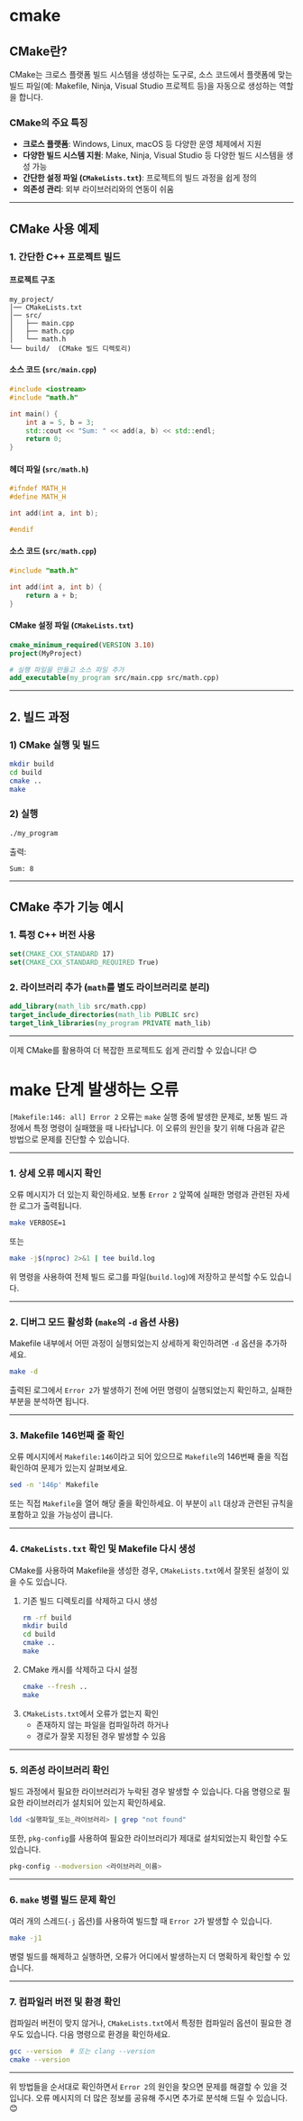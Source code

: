 # cmake

## **CMake란?**  
CMake는 크로스 플랫폼 빌드 시스템을 생성하는 도구로, 소스 코드에서 플랫폼에 맞는 빌드 파일(예: Makefile, Ninja, Visual Studio 프로젝트 등)을 자동으로 생성하는 역할을 합니다.  

### **CMake의 주요 특징**  
- **크로스 플랫폼**: Windows, Linux, macOS 등 다양한 운영 체제에서 지원  
- **다양한 빌드 시스템 지원**: Make, Ninja, Visual Studio 등 다양한 빌드 시스템을 생성 가능  
- **간단한 설정 파일 (`CMakeLists.txt`)**: 프로젝트의 빌드 과정을 쉽게 정의  
- **의존성 관리**: 외부 라이브러리와의 연동이 쉬움  

---

## **CMake 사용 예제**  

### **1. 간단한 C++ 프로젝트 빌드**
#### **프로젝트 구조**
```plaintext
my_project/
│── CMakeLists.txt
│── src/
│   ├── main.cpp
│   ├── math.cpp
│   └── math.h
└── build/  (CMake 빌드 디렉토리)
```

#### **소스 코드 (`src/main.cpp`)**
```cpp
#include <iostream>
#include "math.h"

int main() {
    int a = 5, b = 3;
    std::cout << "Sum: " << add(a, b) << std::endl;
    return 0;
}
```

#### **헤더 파일 (`src/math.h`)**
```cpp
#ifndef MATH_H
#define MATH_H

int add(int a, int b);

#endif
```

#### **소스 코드 (`src/math.cpp`)**
```cpp
#include "math.h"

int add(int a, int b) {
    return a + b;
}
```

#### **CMake 설정 파일 (`CMakeLists.txt`)**
```cmake
cmake_minimum_required(VERSION 3.10)
project(MyProject)

# 실행 파일을 만들고 소스 파일 추가
add_executable(my_program src/main.cpp src/math.cpp)
```

---

## **2. 빌드 과정**
### **1) CMake 실행 및 빌드**
```sh
mkdir build
cd build
cmake ..
make
```
### **2) 실행**
```sh
./my_program
```
출력:
```plaintext
Sum: 8
```

---

## **CMake 추가 기능 예시**
### **1. 특정 C++ 버전 사용**
```cmake
set(CMAKE_CXX_STANDARD 17)
set(CMAKE_CXX_STANDARD_REQUIRED True)
```

### **2. 라이브러리 추가 (`math`를 별도 라이브러리로 분리)**
```cmake
add_library(math_lib src/math.cpp)
target_include_directories(math_lib PUBLIC src)
target_link_libraries(my_program PRIVATE math_lib)
```

---

이제 CMake를 활용하여 더 복잡한 프로젝트도 쉽게 관리할 수 있습니다! 😊



# make 단계 발생하는 오류 
`[Makefile:146: all] Error 2` 오류는 `make` 실행 중에 발생한 문제로, 보통 빌드 과정에서 특정 명령이 실패했을 때 나타납니다. 이 오류의 원인을 찾기 위해 다음과 같은 방법으로 문제를 진단할 수 있습니다.  

---

### 1. **상세 오류 메시지 확인**
오류 메시지가 더 있는지 확인하세요. 보통 `Error 2` 앞쪽에 실패한 명령과 관련된 자세한 로그가 출력됩니다.  

```sh
make VERBOSE=1
```
또는  
```sh
make -j$(nproc) 2>&1 | tee build.log
```
위 명령을 사용하여 전체 빌드 로그를 파일(`build.log`)에 저장하고 분석할 수도 있습니다.  

---

### 2. **디버그 모드 활성화 (`make`의 `-d` 옵션 사용)**
Makefile 내부에서 어떤 과정이 실행되었는지 상세하게 확인하려면 `-d` 옵션을 추가하세요.  

```sh
make -d
```
출력된 로그에서 `Error 2`가 발생하기 전에 어떤 명령이 실행되었는지 확인하고, 실패한 부분을 분석하면 됩니다.  

---

### 3. **Makefile 146번째 줄 확인**
오류 메시지에서 `Makefile:146`이라고 되어 있으므로 `Makefile`의 146번째 줄을 직접 확인하여 문제가 있는지 살펴보세요.  

```sh
sed -n '146p' Makefile
```
또는 직접 `Makefile`을 열어 해당 줄을 확인하세요. 이 부분이 `all` 대상과 관련된 규칙을 포함하고 있을 가능성이 큽니다.  

---

### 4. **`CMakeLists.txt` 확인 및 Makefile 다시 생성**
CMake를 사용하여 Makefile을 생성한 경우, `CMakeLists.txt`에서 잘못된 설정이 있을 수도 있습니다.  

1. 기존 빌드 디렉토리를 삭제하고 다시 생성  
    ```sh
    rm -rf build
    mkdir build
    cd build
    cmake ..
    make
    ```
2. CMake 캐시를 삭제하고 다시 설정  
    ```sh
    cmake --fresh ..
    make
    ```
3. `CMakeLists.txt`에서 오류가 없는지 확인  
   - 존재하지 않는 파일을 컴파일하려 하거나  
   - 경로가 잘못 지정된 경우 발생할 수 있음  

---

### 5. **의존성 라이브러리 확인**
빌드 과정에서 필요한 라이브러리가 누락된 경우 발생할 수 있습니다. 다음 명령으로 필요한 라이브러리가 설치되어 있는지 확인하세요.  

```sh
ldd <실행파일_또는_라이브러리> | grep "not found"
```
또한, `pkg-config`를 사용하여 필요한 라이브러리가 제대로 설치되었는지 확인할 수도 있습니다.  

```sh
pkg-config --modversion <라이브러리_이름>
```

---

### 6. **`make` 병렬 빌드 문제 확인**
여러 개의 스레드(`-j` 옵션)를 사용하여 빌드할 때 `Error 2`가 발생할 수 있습니다.  

```sh
make -j1
```
병렬 빌드를 해제하고 실행하면, 오류가 어디에서 발생하는지 더 명확하게 확인할 수 있습니다.  

---

### 7. **컴파일러 버전 및 환경 확인**
컴파일러 버전이 맞지 않거나, `CMakeLists.txt`에서 특정한 컴파일러 옵션이 필요한 경우도 있습니다. 다음 명령으로 환경을 확인하세요.  

```sh
gcc --version  # 또는 clang --version
cmake --version
```

---

위 방법들을 순서대로 확인하면서 `Error 2`의 원인을 찾으면 문제를 해결할 수 있을 것입니다. 오류 메시지의 더 많은 정보를 공유해 주시면 추가로 분석해 드릴 수 있습니다. 😊
